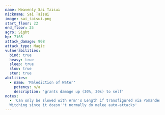 ```yaml
---
name: Heavenly Sai Taisui
nickname: Sai Taisui
image: sai_taisui.png
start_floor: 22
end_floor: 25
agro: Sight
hp: 7165
attack_damage: 908
attack_type: Magic
vulnerabilities:
  bind: true
  heavy: true
  sleep: true
  slow: true
  stun: true
abilities:
  - name: 'Malediction of Water'
    potency: n/a
    description: 'grants damage up (30%, 30s) to self'
notes:
  - 'Can only be slowed with Arm''s Length if transfigured via Pomander of
  Witching since it doesn''t normally do melee auto-attacks'
---
```

